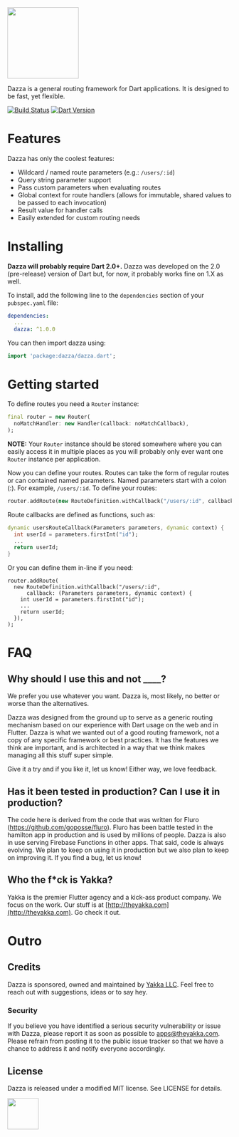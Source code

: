 
<img src="https://storage.googleapis.com/product-logos/logo_dazza.png" align="center" width="160">

Dazza is a general routing framework for Dart applications. It is designed to
be fast, yet flexible.

[![Build Status](https://travis-ci.org/theyakka/dazza.svg?branch=master)](https://travis-ci.org/theyakka/dazza)
[![Dart Version](https://img.shields.io/badge/Dart-2.0+-lightgrey.svg)](https://dartlang.org/)

# Features

Dazza has only the coolest features:
- Wildcard / named route parameters (e.g.: `/users/:id`)
- Query string parameter support
- Pass custom parameters when evaluating routes
- Global context for route handlers (allows for immutable, shared values to be passed to each invocation)
- Result value for handler calls
- Easily extended for custom routing needs

# Installing

**Dazza will probably require Dart 2.0+.** Dazza was developed on the 2.0 (pre-release) version of Dart but, for now, it probably works fine on 1.X as well.

To install, add the following line to the `dependencies` section of your `pubspec.yaml` file:

```yaml
dependencies:
  ...
  dazza: ^1.0.0

```

You can then import dazza using:

```dart
import 'package:dazza/dazza.dart';
```

# Getting started

To define routes you need a `Router` instance:

```dart
final router = new Router(
  noMatchHandler: new Handler(callback: noMatchCallback),
);
```

**NOTE:** Your `Router` instance should be stored somewhere where you can easily access it in multiple places as you will probably only ever want one `Router` instance per application.

Now you can define your routes. Routes can take the form of regular routes or can contained named parameters. Named parameters start with a colon (:). For example, `/users/:id`. To define your routes:

```dart
router.addRoute(new RouteDefinition.withCallback("/users/:id", callback: usersRouteCallback));
```

Route callbacks are defined as functions, such as:

```dart
dynamic usersRouteCallback(Parameters parameters, dynamic context) {
  int userId = parameters.firstInt("id");
  ...
  return userId;
}
```

Or you can define them in-line if you need:

```
router.addRoute(
  new RouteDefinition.withCallback("/users/:id",
      callback: (Parameters parameters, dynamic context) {
    int userId = parameters.firstInt("id");
    ...
    return userId;
  }),
);
```

# FAQ

## Why should I use this and not ____?

We prefer you use whatever you want. Dazza is, most likely, no better or worse than the alternatives.

Dazza was designed from the ground up to serve as a generic routing mechanism based on our experience with Dart usage on the web and in Flutter. Dazza is what we wanted out of a good routing framework, not a copy of any specific framework or best practices. It has the features we think are important, and is architected in a way that we think makes managing all this stuff super simple.

Give it a try and if you like it, let us know! Either way, we love feedback.

## Has it been tested in production? Can I use it in production?

The code here is derived from the code that was written for Fluro (https://github.com/goposse/fluro). Fluro has been battle tested in the hamilton app in production and is used by millions of people. Dazza is also in use serving Firebase Functions in other apps. That said, code is always evolving. We plan to keep on using it in production but we also plan to keep on improving it. If you find a bug, let us know!

## Who the f*ck is Yakka?

Yakka is the premier Flutter agency and a kick-ass product company. We focus on the work. Our stuff is at [http://theyakka.com](http://theyakka.com). Go check it out.

# Outro

## Credits

Dazza is sponsored, owned and maintained by [Yakka LLC](http://theyakka.com). Feel free to reach out with suggestions, ideas or to say hey.

### Security

If you believe you have identified a serious security vulnerability or issue with Dazza, please report it as soon as possible to apps@theyakka.com. Please refrain from posting it to the public issue tracker so that we have a chance to address it and notify everyone accordingly.

## License

Dazza is released under a modified MIT license. See LICENSE for details.

<img src="https://storage.googleapis.com/yakka-logos/logo_wordmark.png" align="center" width="70">
